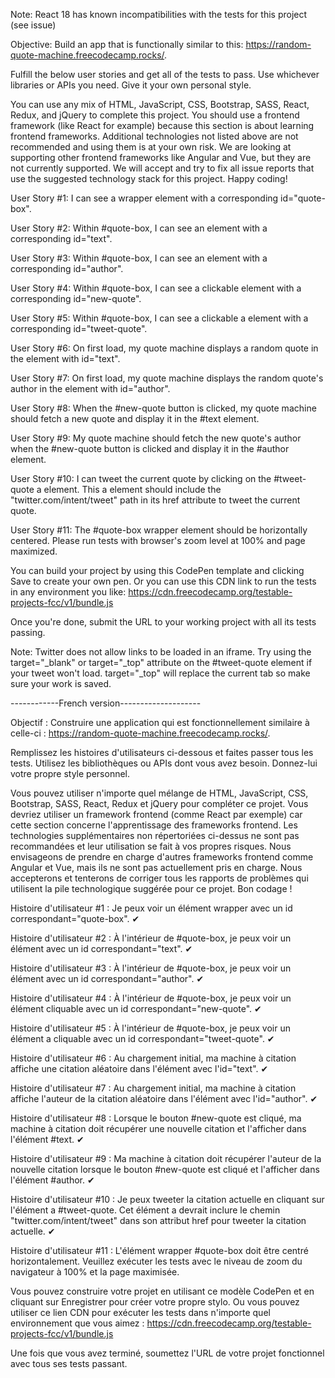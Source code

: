 

Note: React 18 has known incompatibilities with the tests for this project (see issue)

Objective: Build an app that is functionally similar to this: https://random-quote-machine.freecodecamp.rocks/.

Fulfill the below user stories and get all of the tests to pass. Use whichever libraries or APIs you need. Give it your own personal style.

You can use any mix of HTML, JavaScript, CSS, Bootstrap, SASS, React, Redux, and jQuery to complete this project. You should use a frontend framework (like React for example) because this section is about learning frontend frameworks. Additional technologies not listed above are not recommended and using them is at your own risk. We are looking at supporting other frontend frameworks like Angular and Vue, but they are not currently supported. We will accept and try to fix all issue reports that use the suggested technology stack for this project. Happy coding!

User Story #1: I can see a wrapper element with a corresponding id="quote-box".

User Story #2: Within #quote-box, I can see an element with a corresponding id="text".

User Story #3: Within #quote-box, I can see an element with a corresponding id="author".

User Story #4: Within #quote-box, I can see a clickable element with a corresponding id="new-quote".

User Story #5: Within #quote-box, I can see a clickable a element with a corresponding id="tweet-quote".

User Story #6: On first load, my quote machine displays a random quote in the element with id="text".

User Story #7: On first load, my quote machine displays the random quote's author in the element with id="author".

User Story #8: When the #new-quote button is clicked, my quote machine should fetch a new quote and display it in the #text element.

User Story #9: My quote machine should fetch the new quote's author when the #new-quote button is clicked and display it in the #author element.

User Story #10: I can tweet the current quote by clicking on the #tweet-quote a element. This a element should include the "twitter.com/intent/tweet" path in its href attribute to tweet the current quote.

User Story #11: The #quote-box wrapper element should be horizontally centered. Please run tests with browser's zoom level at 100% and page maximized.

You can build your project by using this CodePen template and clicking Save to create your own pen. Or you can use this CDN link to run the tests in any environment you like: https://cdn.freecodecamp.org/testable-projects-fcc/v1/bundle.js

Once you're done, submit the URL to your working project with all its tests passing.

Note: Twitter does not allow links to be loaded in an iframe. Try using the target="_blank" or target="_top" attribute on the #tweet-quote element if your tweet won't load. target="_top" will replace the current tab so make sure your work is saved.


------------French version--------------------

Objectif : Construire une application qui est fonctionnellement similaire à celle-ci : https://random-quote-machine.freecodecamp.rocks/.

Remplissez les histoires d'utilisateurs ci-dessous et faites passer tous les tests. Utilisez les bibliothèques ou APIs dont vous avez besoin. Donnez-lui votre propre style personnel.

Vous pouvez utiliser n'importe quel mélange de HTML, JavaScript, CSS, Bootstrap, SASS, React, Redux et jQuery pour compléter ce projet. Vous devriez utiliser un framework frontend (comme React par exemple) car cette section concerne l'apprentissage des frameworks frontend. Les technologies supplémentaires non répertoriées ci-dessus ne sont pas recommandées et leur utilisation se fait à vos propres risques. Nous envisageons de prendre en charge d'autres frameworks frontend comme Angular et Vue, mais ils ne sont pas actuellement pris en charge. Nous accepterons et tenterons de corriger tous les rapports de problèmes qui utilisent la pile technologique suggérée pour ce projet. Bon codage !

Histoire d'utilisateur #1 : Je peux voir un élément wrapper avec un id correspondant="quote-box". ✔

Histoire d'utilisateur #2 : À l'intérieur de #quote-box, je peux voir un élément avec un id correspondant="text". ✔

Histoire d'utilisateur #3 : À l'intérieur de #quote-box, je peux voir un élément avec un id correspondant="author". ✔

Histoire d'utilisateur #4 : À l'intérieur de #quote-box, je peux voir un élément cliquable avec un id correspondant="new-quote". ✔

Histoire d'utilisateur #5 : À l'intérieur de #quote-box, je peux voir un élément a cliquable avec un id correspondant="tweet-quote". ✔

Histoire d'utilisateur #6 : Au chargement initial, ma machine à citation affiche une citation aléatoire dans l'élément avec l'id="text". ✔

Histoire d'utilisateur #7 : Au chargement initial, ma machine à citation affiche l'auteur de la citation aléatoire dans l'élément avec l'id="author". ✔

Histoire d'utilisateur #8 : Lorsque le bouton #new-quote est cliqué, ma machine à citation doit récupérer une nouvelle citation et l'afficher dans l'élément #text. ✔

Histoire d'utilisateur #9 : Ma machine à citation doit récupérer l'auteur de la nouvelle citation lorsque le bouton #new-quote est cliqué et l'afficher dans l'élément #author. ✔

Histoire d'utilisateur #10 : Je peux tweeter la citation actuelle en cliquant sur l'élément a #tweet-quote. Cet élément a devrait inclure le chemin "twitter.com/intent/tweet" dans son attribut href pour tweeter la citation actuelle. ✔

Histoire d'utilisateur #11 : L'élément wrapper #quote-box doit être centré horizontalement. Veuillez exécuter les tests avec le niveau de zoom du navigateur à 100% et la page maximisée.

Vous pouvez construire votre projet en utilisant ce modèle CodePen et en cliquant sur Enregistrer pour créer votre propre stylo. Ou vous pouvez utiliser ce lien CDN pour exécuter les tests dans n'importe quel environnement que vous aimez : https://cdn.freecodecamp.org/testable-projects-fcc/v1/bundle.js

Une fois que vous avez terminé, soumettez l'URL de votre projet fonctionnel avec tous ses tests passant.
